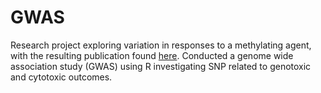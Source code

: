 # GWAS
Research project exploring variation in responses to a methylating agent, with the resulting publication found [here](https://pubs.acs.org/doi/abs/10.1021/acs.chemrestox.9b00266). Conducted a genome wide association study (GWAS) using R investigating SNP related to genotoxic and cytotoxic outcomes.
